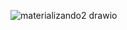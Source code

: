 ![materializando2 drawio](https://github.com/SaintArthurG/Impostos-em-Java/assets/124647216/9ccf70cf-8a4f-4107-9f40-a116d60e4283)
